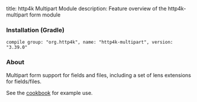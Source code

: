title: http4k Multipart Module
description: Feature overview of the http4k-multipart form module

### Installation (Gradle)
```compile group: "org.http4k", name: "http4k-multipart", version: "3.39.0"```

### About

Multipart form support for fields and files, including a set of lens extensions for fields/files.

See the [cookbook](/cookbook/multipart_forms/) for example use.
